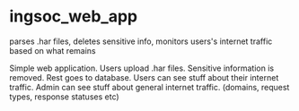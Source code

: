 # ingsoc_web_app
parses .har files, deletes sensitive info, monitors users's internet traffic based on what remains

Simple web application.
Users upload .har files. Sensitive information is removed. Rest goes to database.
Users can see stuff about their internet traffic.
Admin can see stuff about general internet traffic. (domains, request types, response statuses etc)
